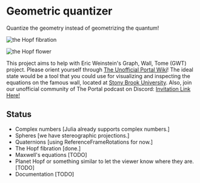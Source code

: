 # Geometric quantizer
Quantize the geometry instead of geometrizing the quantum!

![the Hopf fibration](londontsai.gif "The Hopf fibration inspired by one of the London Tsai's prints")

![the Hopf flower](flower.gif "The Hopf flower")

This project aims to help with Eric Weinstein's Graph, Wall, Tome (GWT) project. Please orient yourself through [The Unofficial Portal Wiki](https://theportal.wiki/wiki/Graph,_Wall,_Tome)! The ideal state would be a tool that you could use for visualizing and inspecting the equations on the famous wall, located at [Stony Brook University](http://www.math.stonybrook.edu/~tony/scgp/wall-story/wall-story.html). Also, join our unofficial community of The Portal podcast on Discord: [Invitation Link Here!](https://discord.gg/U8QQFc2)

## Status
- Complex numbers [Julia already supports complex numbers.]
- Spheres [we have stereographic projections.]
- Quaternions [using ReferenceFrameRotations for now.]
- The Hopf fibration [done.]
- Maxwell's equations [TODO]
- Planet Hopf or something similar to let the viewer know where they are. [TODO]
- Documentation [TODO]
